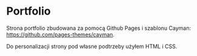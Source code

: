 # Portfolio

Strona portfolio zbudowana za pomocą Github Pages i szablonu Cayman: https://github.com/pages-themes/cayman.

Do personalizacji strony pod własne podtrzeby użyłem HTML i CSS.
